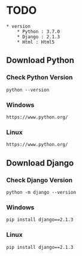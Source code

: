 # TODO
	* version
		* Python : 3.7.0
		* Django : 2.1.3
		* Html : Html5
## Download Python
### Check Python Version
	python --version
### Windows
	https://www.python.org/
### Linux
	https://www.python.org/

## Download Django
### Check Django Version
	python -m django --version
### Windows
	pip install django==2.1.3
### Linux
	pip install django==2.1.3
